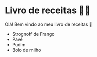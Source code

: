 # Livro de receitas :man_cook:
Olá! Bem vindo ao meu livro de receitas :wave:
 - Strognoff de Frango
 - Pavê
 - Pudim
 - Bolo de milho
 
 

